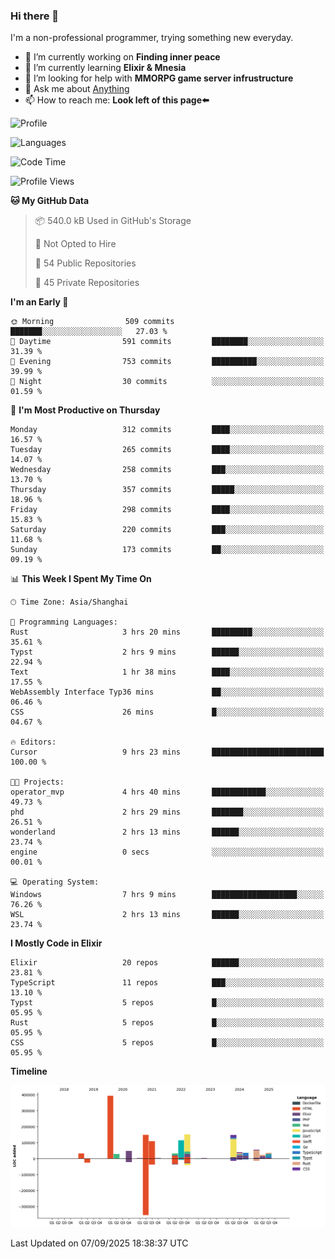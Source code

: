 ### Hi there 👋

I'm a non-professional programmer, trying something new everyday.

<!--
**dyzdyz010/dyzdyz010** is a ✨ _special_ ✨ repository because its `README.md` (this file) appears on your GitHub profile.
-->

- 🔭 I’m currently working on **Finding inner peace**
- 🌱 I’m currently learning **Elixir & Mnesia**
- 🤔 I’m looking for help with **MMORPG game server infrustructure**
- 💬 Ask me about [Anything](https://github.com/dyzdyz010/dyzdyz010/issues)
- 📫 How to reach me: **Look left of this page⬅️**

<!-- - 👯 I’m looking to collaborate on
- 😄 Pronouns: ...
- ⚡ Fun fact: ...
 -->
 
![Profile](https://github-readme-stats.vercel.app/api?username=dyzdyz010&count_private=true&show_icons=true&theme=dracula)

![Languages](https://github-readme-stats.vercel.app/api/top-langs/?username=dyzdyz010&layout=compact&theme=dracula)

<!--START_SECTION:waka-->
![Code Time](http://img.shields.io/badge/Code%20Time-2%2C078%20hrs%2049%20mins-blue)

![Profile Views](http://img.shields.io/badge/Profile%20Views-0-blue)

**🐱 My GitHub Data** 

> 📦 540.0 kB Used in GitHub's Storage 
 > 
> 🚫 Not Opted to Hire
 > 
> 📜 54 Public Repositories 
 > 
> 🔑 45 Private Repositories 
 > 
**I'm an Early 🐤** 

```text
🌞 Morning                509 commits         ███████░░░░░░░░░░░░░░░░░░   27.03 % 
🌆 Daytime                591 commits         ████████░░░░░░░░░░░░░░░░░   31.39 % 
🌃 Evening                753 commits         ██████████░░░░░░░░░░░░░░░   39.99 % 
🌙 Night                  30 commits          ░░░░░░░░░░░░░░░░░░░░░░░░░   01.59 % 
```
📅 **I'm Most Productive on Thursday** 

```text
Monday                   312 commits         ████░░░░░░░░░░░░░░░░░░░░░   16.57 % 
Tuesday                  265 commits         ████░░░░░░░░░░░░░░░░░░░░░   14.07 % 
Wednesday                258 commits         ███░░░░░░░░░░░░░░░░░░░░░░   13.70 % 
Thursday                 357 commits         █████░░░░░░░░░░░░░░░░░░░░   18.96 % 
Friday                   298 commits         ████░░░░░░░░░░░░░░░░░░░░░   15.83 % 
Saturday                 220 commits         ███░░░░░░░░░░░░░░░░░░░░░░   11.68 % 
Sunday                   173 commits         ██░░░░░░░░░░░░░░░░░░░░░░░   09.19 % 
```


📊 **This Week I Spent My Time On** 

```text
🕑︎ Time Zone: Asia/Shanghai

💬 Programming Languages: 
Rust                     3 hrs 20 mins       █████████░░░░░░░░░░░░░░░░   35.61 % 
Typst                    2 hrs 9 mins        ██████░░░░░░░░░░░░░░░░░░░   22.94 % 
Text                     1 hr 38 mins        ████░░░░░░░░░░░░░░░░░░░░░   17.55 % 
WebAssembly Interface Typ36 mins             ██░░░░░░░░░░░░░░░░░░░░░░░   06.46 % 
CSS                      26 mins             █░░░░░░░░░░░░░░░░░░░░░░░░   04.67 % 

🔥 Editors: 
Cursor                   9 hrs 23 mins       █████████████████████████   100.00 % 

🐱‍💻 Projects: 
operator_mvp             4 hrs 40 mins       ████████████░░░░░░░░░░░░░   49.73 % 
phd                      2 hrs 29 mins       ███████░░░░░░░░░░░░░░░░░░   26.51 % 
wonderland               2 hrs 13 mins       ██████░░░░░░░░░░░░░░░░░░░   23.74 % 
engine                   0 secs              ░░░░░░░░░░░░░░░░░░░░░░░░░   00.01 % 

💻 Operating System: 
Windows                  7 hrs 9 mins        ███████████████████░░░░░░   76.26 % 
WSL                      2 hrs 13 mins       ██████░░░░░░░░░░░░░░░░░░░   23.74 % 
```

**I Mostly Code in Elixir** 

```text
Elixir                   20 repos            ██████░░░░░░░░░░░░░░░░░░░   23.81 % 
TypeScript               11 repos            ███░░░░░░░░░░░░░░░░░░░░░░   13.10 % 
Typst                    5 repos             █░░░░░░░░░░░░░░░░░░░░░░░░   05.95 % 
Rust                     5 repos             █░░░░░░░░░░░░░░░░░░░░░░░░   05.95 % 
CSS                      5 repos             █░░░░░░░░░░░░░░░░░░░░░░░░   05.95 % 
```



**Timeline**

![Lines of Code chart](https://raw.githubusercontent.com/dyzdyz010/dyzdyz010/master/assets/bar_graph.png)


 Last Updated on 07/09/2025 18:38:37 UTC
<!--END_SECTION:waka-->
